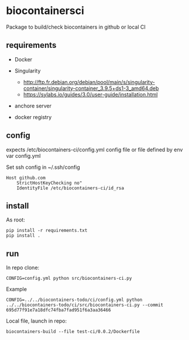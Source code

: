 # biocontainersci

Package to build/check biocontainers in github or local CI

## requirements

* Docker
* Singularity
  * http://ftp.fr.debian.org/debian/pool/main/s/singularity-container/singularity-container_3.9.5+ds1-3_amd64.deb
  * https://sylabs.io/guides/3.0/user-guide/installation.html

* anchore server
* docker registry

## config

expects /etc/biocontainers-ci/config.yml config file or file defined by env var config.yml

Set ssh config in ~/.ssh/config

    Host github.com
        StrictHostKeyChecking no"
        IdentityFile /etc/biocontainers-ci/id_rsa

## install

As root:

    pip install -r requirements.txt
    pip install .

## run

In repo clone:

    CONFIG=config.yml python src/biocontainers-ci.py

Example

    CONFIG=../../biocontainers-todo/ci/config.yml python ../../biocontainers-todo/ci/src/biocontainers-ci.py --commit 695d77f91e7a18dfc74fba7fad951f6a3aa36466

Local file, launch in repo:

    biocontainers-build --file test-ci/0.0.2/Dockerfile
